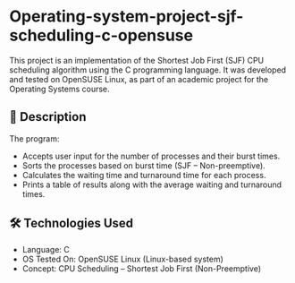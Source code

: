# Operating-system-project-sjf-scheduling-c-opensuse
This project is an implementation of the Shortest Job First (SJF) CPU scheduling algorithm using the C programming language. It was developed and tested on OpenSUSE Linux, as part of an academic project for the Operating Systems course.
## 📌 Description

The program:
- Accepts user input for the number of processes and their burst times.
- Sorts the processes based on burst time (SJF – Non-preemptive).
- Calculates the waiting time and turnaround time for each process.
- Prints a table of results along with the average waiting and turnaround times.

## 🛠️ Technologies Used

- Language: C
- OS Tested On: OpenSUSE Linux (Linux-based system)
- Concept: CPU Scheduling – Shortest Job First (Non-Preemptive)
